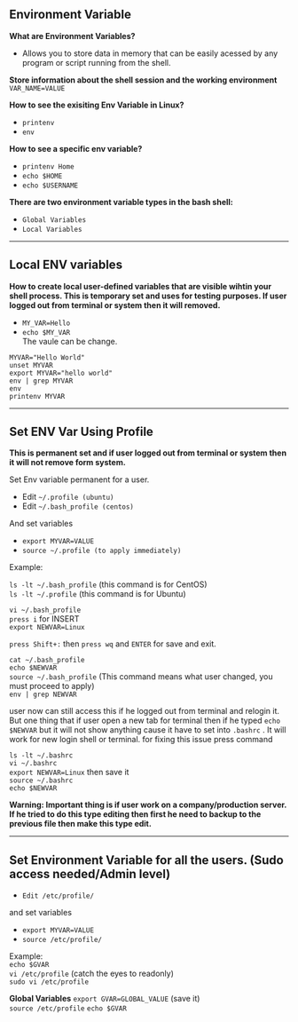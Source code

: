 ## Environment Variable

__What are Environment Variables?__  
- Allows you to store data in memory that can be easily acessed by any program or script running from the shell.

__Store information about the shell session and the working environment__  
```VAR_NAME=VALUE```

__How to see the exisiting Env Variable in Linux?__
- ```printenv```
- ```env```

__How to see a specific env variable?__
- ```printenv Home```
- ```echo $HOME```
- ```echo $USERNAME```



__There are two environment variable types in the bash shell:__  

- ```Global Variables```  
- ```Local Variables```

---

## Local ENV variables

__How to create local user-defined variables that are visible wihtin your shell process. This is temporary set and uses for testing purposes. If user logged out from terminal or system then it will removed.__

- ```MY_VAR=Hello```  
- ```echo $MY_VAR```    
The vaule can be change.  

```MYVAR="Hello World"```  
```unset MYVAR```  
```export MYVAR="hello world"```  
```env | grep MYVAR```  
```env```  
```printenv MYVAR```  

---

## Set ENV Var Using Profile

__This is permanent set and if user logged out from terminal or system then it will not remove form system.__

Set Env variable permanent for a user.
- Edit ```~/.profile (ubuntu)```
- Edit ```~/.bash_profile (centos)```

And set variables
- ```export MYVAR=VALUE```
- ```source ~/.profile (to apply immediately)```

Example:

```ls -lt ~/.bash_profile``` (this command is for CentOS)  
```ls -lt ~/.profile``` (this command is for Ubuntu)  

```vi ~/.bash_profile```  
```press i``` for INSERT  
```export NEWVAR=Linux```  

```press Shift+:``` then ```press wq``` and ```ENTER``` for save and exit.  

```cat ~/.bash_profile```  
```echo $NEWVAR```  
```source ~/.bash_profile``` (This command means what user changed, you must proceed to apply)  
```env | grep NEWVAR```  

user now can still access this if he logged out from terminal and relogin it. But one thing that if user open a new tab for terminal then if he typed ```echo $NEWVAR``` but it will not show anything cause it have to set into ```.bashrc``` . It will work for new login shell or terminal. for fixing this issue press command  

```ls -lt ~/.bashrc```  
```vi ~/.bashrc```  
```export NEWVAR=Linux``` then save it  
```source ~/.bashrc```  
```echo $NEWVAR```  

__Warning: Important thing is if user work on a company/production server. If he tried to do this type editing then first he need to backup to the previous file then make this type edit.__

---

## Set Environment Variable for all the users. (Sudo access needed/Admin level)
- ```Edit /etc/profile/```  

and set variables  
- ```export MYVAR=VALUE```  
- ```source /etc/profile/```  

Example:  
```echo $GVAR```  
```vi /etc/profile``` (catch the eyes to readonly)  
```sudo vi /etc/profile```  

__Global Variables__
```export GVAR=GLOBAL_VALUE``` (save it)  
```source /etc/profile```
```echo $GVAR```

